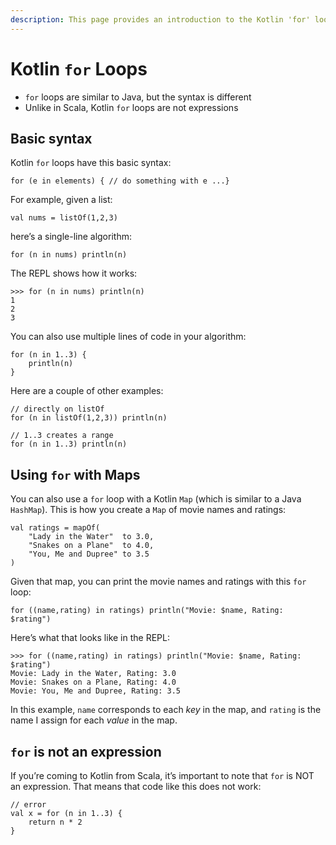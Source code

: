 ```yaml
---
description: This page provides an introduction to the Kotlin 'for' loop, including how to iterate over Scala collections.
---
```



# Kotlin `for` Loops

- `for` loops are similar to Java, but the syntax is different
- Unlike in Scala, Kotlin `for` loops are not expressions



## Basic syntax

Kotlin `for` loops have this basic syntax:

````
for (e in elements) { // do something with e ...}
````

For example, given a list:

````
val nums = listOf(1,2,3)
````

here’s a single-line algorithm:

````
for (n in nums) println(n)
````

The REPL shows how it works:

````
>>> for (n in nums) println(n)
1
2
3
````

You can also use multiple lines of code in your algorithm:

````
for (n in 1..3) {
    println(n)
}
````

Here are a couple of other examples:

````
// directly on listOf
for (n in listOf(1,2,3)) println(n)

// 1..3 creates a range
for (n in 1..3) println(n)
````



## Using `for` with Maps

You can also use a `for` loop with a Kotlin `Map` (which is similar to a Java `HashMap`). This is how you create a `Map` of movie names and ratings:

````
val ratings = mapOf(
    "Lady in the Water"  to 3.0, 
    "Snakes on a Plane"  to 4.0, 
    "You, Me and Dupree" to 3.5
)
````

Given that map, you can print the movie names and ratings with this `for` loop:

````
for ((name,rating) in ratings) println("Movie: $name, Rating: $rating")
````

Here’s what that looks like in the REPL:

````
>>> for ((name,rating) in ratings) println("Movie: $name, Rating: $rating")
Movie: Lady in the Water, Rating: 3.0
Movie: Snakes on a Plane, Rating: 4.0
Movie: You, Me and Dupree, Rating: 3.5
````

In this example, `name` corresponds to each *key* in the map, and `rating` is the name I assign for each *value* in the map.



## `for` is not an expression

If you’re coming to Kotlin from Scala, it’s important to note that `for` is NOT an expression. That means that code like this does not work:

````
// error
val x = for (n in 1..3) {
    return n * 2
}
````

<!-- TODO verify that (though it obviously fails in the repl) -->




